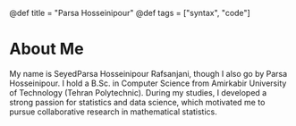 @def title = "Parsa Hosseinipour"
@def tags = ["syntax", "code"]

# About Me

My name is SeyedParsa Hosseinipour Rafsanjani, though I also go by Parsa Hosseinipour.
I hold a B.Sc. in Computer Science from Amirkabir University of Technology (Tehran Polytechnic).
During my studies, I developed a strong passion for statistics and data science,
which motivated me to pursue collaborative research in mathematical statistics.